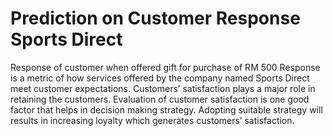 # Prediction on Customer Response Sports Direct

Response of customer when offered gift for purchase of RM 500
Response is a metric of how services offered by the company named Sports Direct meet customer expectations.
Customers’ satisfaction plays a major role in retaining the customers.
Evaluation of customer satisfaction is one good factor that helps in decision making strategy.
Adopting suitable strategy  will results in increasing loyalty  which generates customers’ satisfaction.
